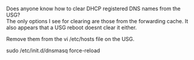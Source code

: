 Does anyone know how to clear DHCP registered DNS names from the USG?  
The only options I see for clearing are those from the forwarding cache.  It also appears that a USG reboot doesnt clear it either.  

Remove them from the vi /etc/hosts file on the USG.



sudo /etc/init.d/dnsmasq force-reload

